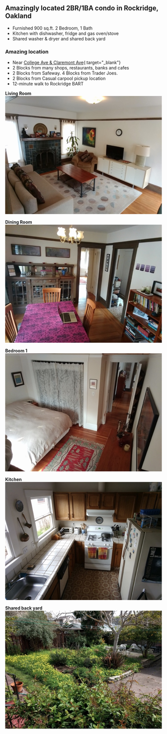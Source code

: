 ## Amazingly located 2BR/1BA condo in Rockridge, Oakland
* Furnished 900 sq.ft. 2 Bedroom, 1 Bath
* Kitchen with dishwasher, fridge and gas oven/stove
* Shared washer & dryer and shared back yard

### Amazing location
* Near [College Ave & Claremont Ave](https://www.google.com/maps/place/College+Ave+%26+Claremont+Ave,+Oakland,+CA+94618/){:target="_blank"}
* 2 Blocks from many shops, restaurants, banks and cafes
* 2 Blocks from Safeway. 4 Blocks from Trader Joes.
* 2 Blocks from Casual carpool pickup location
* 12-minute walk to Rockridge BART

**Living Room**    
![Living room](oakland/images/oakland-living-room-600.jpg)  

**Dining Room**    
![Dining room](oakland/images/oakland-dining-room-600.jpg)  

**Bedroom 1**    
![Bedroom 1](oakland/images/oakland-bedroom1-600.jpg)  

**Kitchen**    
![Kitchen](oakland/images/oakland-kitchen-600.jpg)  

**Shared back yard**   
![Back yard](oakland/images/oakland-backyard-600.jpg)  
